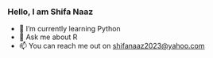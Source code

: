 ### Hello, I am Shifa Naaz
- 🌱 I’m currently learning Python 
- 💬 Ask me about R
- 📫 You can reach me out on shifanaaz2023@yahoo.com
